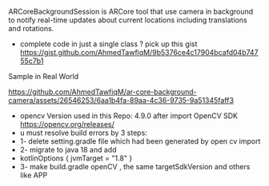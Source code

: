 ARCoreBackgroundSession is ARCore tool that use camera in background to notify real-time updates about current locations including translations and rotations.

- complete code in just a single class ? pick up this gist
https://gist.github.com/AhmedTawfiqM/9b5376ce4c17904bcafd04b74755c7b1

Sample in Real World 

https://github.com/AhmedTawfiqM/ar-core-background-camera/assets/26546253/6aa1b4fa-89aa-4c36-9735-9a51345faff3

- opencv Version used in this Repo: 4.9.0
after import OpenCV SDK https://opencv.org/releases/
- u must resolve build errors by 3 steps: 
- 1- delete setting.gradle file which had been generated by open cv import
- 2- migrate to java 18 and add
- kotlinOptions {
  jvmTarget = "1.8"
  }
- 3- make build.gradle openCV , the same targetSdkVersion and others like APP
    


